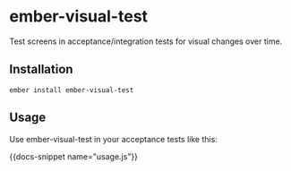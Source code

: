 # ember-visual-test

Test screens in acceptance/integration tests for visual changes over time.

## Installation

```
ember install ember-visual-test
```

## Usage

Use ember-visual-test in your acceptance tests like this:

{{docs-snippet name="usage.js"}}
